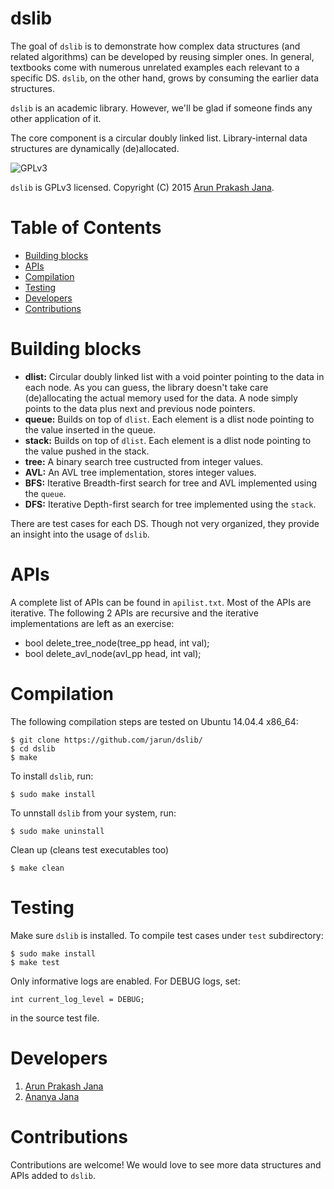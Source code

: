 # dslib
The goal of `dslib` is to demonstrate how complex data structures (and related algorithms) can be developed by reusing simpler ones. In general, textbooks come with numerous unrelated examples each relevant to a specific DS. `dslib`, on the other hand, grows by consuming the earlier data structures.

`dslib` is an academic library. However, we'll be glad if someone finds any other application of it.

The core component is a circular doubly linked list. Library-internal data structures are dynamically (de)allocated.

![GPLv3](https://upload.wikimedia.org/wikipedia/commons/thumb/9/93/GPLv3_Logo.svg/200px-GPLv3_Logo.svg.png)

`dslib` is GPLv3 licensed. Copyright (C) 2015 [Arun Prakash Jana](mailto:engineerarun@gmail.com).

# Table of Contents
- [Building blocks](#building-blocks)
- [APIs](#apis)
- [Compilation](#compilation)
- [Testing](#testing)
- [Developers](#developers)
- [Contributions](#contributions)

# Building blocks
- **dlist:** Circular doubly linked list with a void pointer pointing to the data in each node. As you can guess, the library doesn't take care (de)allocating the actual memory used for the data. A node simply points to the data plus next and previous node pointers.
- **queue:** Builds on top of `dlist`. Each element is a dlist node pointing to the value inserted in the queue.
- **stack:** Builds on top of `dlist`. Each element is a dlist node pointing to the value pushed in the stack.
- **tree:** A binary search tree custructed from integer values.
- **AVL:** An AVL tree implementation, stores integer values.
- **BFS:** Iterative Breadth-first search for tree and AVL implemented using the `queue`.
- **DFS:** Iterative Depth-first search for tree implemented using the `stack`.

There are test cases for each DS. Though not very organized, they provide an insight into the usage of `dslib`.

# APIs
A complete list of APIs can be found in `apilist.txt`. Most of the APIs are iterative.
The following 2 APIs are recursive and the iterative implementations are left as an exercise:
- bool delete_tree_node(tree_pp head, int val);
- bool delete_avl_node(avl_pp head, int val);

# Compilation
The following compilation steps are tested on Ubuntu 14.04.4 x86_64:

    $ git clone https://github.com/jarun/dslib/
    $ cd dslib
    $ make

To install `dslib`, run:

    $ sudo make install

To unnstall `dslib` from your system, run:

    $ sudo make uninstall

Clean up (cleans test executables too)

    $ make clean

# Testing
Make sure `dslib` is installed. To compile test cases under `test` subdirectory:

    $ sudo make install
    $ make test

Only informative logs are enabled. For DEBUG logs, set:

    int current_log_level = DEBUG;

in the source test file.

# Developers
1. [Arun Prakash Jana](mailto:engineerarun@gmail.com)  
2. [Ananya Jana](mailto:ananya.jana@gmail.com)

# Contributions
Contributions are welcome! We would love to see more data structures and APIs added to `dslib`.
